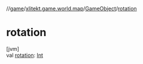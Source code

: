 //[game](../../../index.md)/[xlitekt.game.world.map](../index.md)/[GameObject](index.md)/[rotation](rotation.md)

# rotation

[jvm]\
val [rotation](rotation.md): [Int](https://kotlinlang.org/api/latest/jvm/stdlib/kotlin/-int/index.html)
